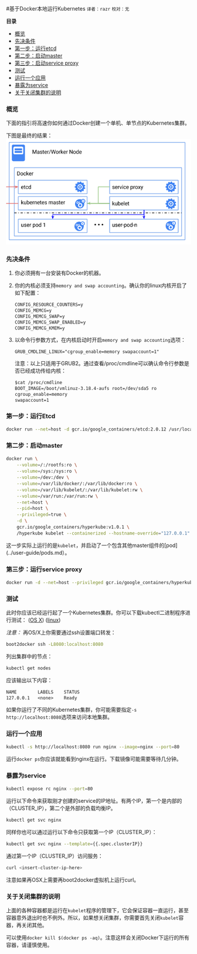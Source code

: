 #基于Docker本地运行Kubernetes
`译者：razr` `校对：无`


**目录**

- [概览](#概览)
- [先决条件](#先决条件)
- [第一步：运行etcd](#第一步-运行etcd)
- [第二步：启动master](#第二步-启动master)
- [第三步：启动service proxy](#第三步-启动service-proxy)
- [测试](#测试)
- [运行一个应用](#运行一个应用)
- [暴露为service](#暴露为service)
- [关于关闭集群的说明](#关于关闭集群的说明)

### 概览

下面的指引将高速你如何通过Docker创建一个单机、单节点的Kubernetes集群。

下图是最终的结果：
![Kubernetes Single Node on Docker](images/k8s-singlenode-docker.png)

### 先决条件

1. 你必须拥有一台安装有Docker的机器。
2. 你的内核必须支持`memory and swap accounting`。确认你的linux内核开启了如下配置：

    ```console
    CONFIG_RESOURCE_COUNTERS=y
    CONFIG_MEMCG=y
    CONFIG_MEMCG_SWAP=y
    CONFIG_MEMCG_SWAP_ENABLED=y
    CONFIG_MEMCG_KMEM=y
    ```

3. 以命令行参数方式，在内核启动时开启`memory and swap accounting`选项：

    ```console
    GRUB_CMDLINE_LINUX="cgroup_enable=memory swapaccount=1"
    ```

    注意：以上只适用于GRUB2。通过查看/proc/cmdline可以确认命令行参数是否已经成功传给内核：

    ```console
    $cat /proc/cmdline
    BOOT_IMAGE=/boot/vmlinuz-3.18.4-aufs root=/dev/sda5 ro cgroup_enable=memory
    swapaccount=1
    ```

### 第一步：运行Etcd

```sh
docker run --net=host -d gcr.io/google_containers/etcd:2.0.12 /usr/local/bin/etcd --addr=127.0.0.1:4001 --bind-addr=0.0.0.0:4001 --data-dir=/var/etcd/data
```

### 第二步：启动master

```sh
docker run \
    --volume=/:/rootfs:ro \
    --volume=/sys:/sys:ro \
    --volume=/dev:/dev \
    --volume=/var/lib/docker/:/var/lib/docker:ro \
    --volume=/var/lib/kubelet/:/var/lib/kubelet:rw \
    --volume=/var/run:/var/run:rw \
    --net=host \
    --pid=host \
    --privileged=true \
    -d \
    gcr.io/google_containers/hyperkube:v1.0.1 \
    /hyperkube kubelet --containerized --hostname-override="127.0.0.1" --address="0.0.0.0" --api-servers=http://localhost:8080 --config=/etc/kubernetes/manifests
```

这一步实际上运行的是`kubelet`，并启动了一个包含其他master组件的[pod](../user-guide/pods.md）。

### 第三步：运行service proxy

```sh
docker run -d --net=host --privileged gcr.io/google_containers/hyperkube:v1.0.1 /hyperkube proxy --master=http://127.0.0.1:8080 --v=2
```

### 测试

此时你应该已经运行起了一个Kubernetes集群。你可以下载kubectl二进制程序进行测试：
([OS X](https://storage.googleapis.com/kubernetes-release/release/v1.0.1/bin/darwin/amd64/kubectl))
([linux](https://storage.googleapis.com/kubernetes-release/release/v1.0.1/bin/linux/amd64/kubectl))

*注意：*
再OS/X上你需要通过ssh设置端口转发：

```sh
boot2docker ssh -L8080:localhost:8080
```

列出集群中的节点：

```sh
kubectl get nodes
```

应该输出以下内容：

```console
NAME        LABELS    STATUS
127.0.0.1   <none>    Ready
```

如果你运行了不同的Kubernetes集群，你可能需要指定`-s http://localhost:8080`选项来访问本地集群。

### 运行一个应用

```sh
kubectl -s http://localhost:8080 run nginx --image=nginx --port=80
```

运行`docker ps`你应该就能看到nginx在运行。下载镜像可能需要等待几分钟。

### 暴露为service

```sh
kubectl expose rc nginx --port=80
```

运行以下命令来获取刚才创建的service的IP地址。有两个IP，第一个是内部的（CLUSTER_IP），第二个是外部的负载均衡IP。

```sh
kubectl get svc nginx
```

同样你也可以通过运行以下命令只获取第一个IP（CLUSTER_IP）：

```sh
kubectl get svc nginx --template={{.spec.clusterIP}}
```

通过第一个IP（CLUSTER_IP）访问服务：

```sh
curl <insert-cluster-ip-here>
```

注意如果再OSX上需要再boot2docker虚拟机上运行curl。

### 关于关闭集群的说明

上面的各种容器都是运行在`kubelet`程序的管理下，它会保证容器一直运行，甚至容器意外退出时也不例外。所以，如果想关闭集群，你需要首先关闭`kubelet`容器，再关闭其他。

可以使用`docker kill $(docker ps -aq)`。注意这样会关闭Docker下运行的所有容器，请谨慎使用。

